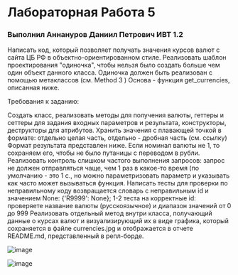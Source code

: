 # Лабораторная Работа 5 
### Выполнил Аннануров Даниил Петрович ИВТ 1.2

Написать код, который позволяет получать значения курсов валют с сайта ЦБ РФ в объектно-ориентированном стиле. Реализовать шаблон проектирования "одиночка", чтобы нельзя было создать больше чем один объект данного класса. Одиночка должен быть реализован с помощью метаклассов (см. Method 3 ) Основа - функция get_currencies, описанная ниже.

Требования к заданию:

Создать класс, реализовать методы для получения валюты, геттеры и сеттеры для задания входных параметров и результата, конструкторы, деструкторы для атрибутов.
Хранить значения с плавающей точкой в формате: отдельно целая часть, отдельно - дробная часть (см. ссылку)
Формат результата представлен ниже.
Если номинал валюты не 1, то сохраняем его, чтобы не было путаницы с переводом в рубли.
Реализовать контроль слишком частого выполнения запросов: запрос не должен отправляться чаще, чем 1 раз в какое-то время (по умолчанию - это 1 с., но можно параметризовать параметр и указывать как часто может вызываться функция.
Написать тесты для проверки по неправильному коду возвращается словарь с неправильным id и значением None: {'R9999': None}; 1-2 теста на корректные id: проверяете название валюты (русскоязычное) и диапазон значений от 0 до 999
Реализовать отдельный метод внутри класса, получающий данные о курсах валют и визуализирующий их в виде графика, который сохраняется в файле currencies.jpg и отображается в отчете README.md, представленный в репл-борде.


![image](https://github.com/user-attachments/assets/a124aabe-070b-4e51-aa34-694350abbc0a)

![image](https://github.com/user-attachments/assets/a1b31cfc-6e95-47b7-ab18-01044e4c5189)

